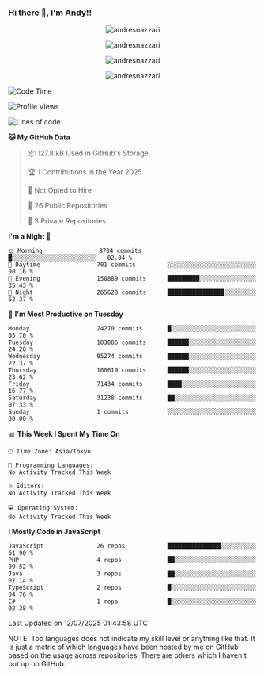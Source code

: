 ### Hi there 👋, I'm Andy!!

<p align="center" >
  <img src="https://github-profile-trophy.vercel.app/?username=AndresNazzari&theme=dracula&column=-1" alt="andresnazzari"/>
</p>

<p align="center">
  <img  src="https://github-readme-stats.vercel.app/api?username=AndresNazzari&count_private=true&show_icons=true&theme=dracula" alt="andresnazzari"/>
</p>
<p align="center">
  <img  src="https://github-readme-stats.vercel.app/api/top-langs/?username=AndresNazzari&layout=compact" alt="andresnazzari"/>
</p>
<p align="center" >
  <img src="https://github-readme-stats.vercel.app/api/wakatime?username=AndresNazzari" alt="andresnazzari"/>
</p>

<!--START_SECTION:waka-->
![Code Time](http://img.shields.io/badge/Code%20Time-966%20hrs%209%20mins-blue)

![Profile Views](http://img.shields.io/badge/Profile%20Views-0-blue)

![Lines of code](https://img.shields.io/badge/From%20Hello%20World%20I%27ve%20Written-82.3%20million%20lines%20of%20code-blue)

**🐱 My GitHub Data** 

> 📦 127.8 kB Used in GitHub's Storage 
 > 
> 🏆 1 Contributions in the Year 2025
 > 
> 🚫 Not Opted to Hire
 > 
> 📜 26 Public Repositories 
 > 
> 🔑 3 Private Repositories 
 > 
**I'm a Night 🦉** 

```text
🌞 Morning                8704 commits        █░░░░░░░░░░░░░░░░░░░░░░░░   02.04 % 
🌆 Daytime                701 commits         ░░░░░░░░░░░░░░░░░░░░░░░░░   00.16 % 
🌃 Evening                150889 commits      █████████░░░░░░░░░░░░░░░░   35.43 % 
🌙 Night                  265628 commits      ████████████████░░░░░░░░░   62.37 % 
```
📅 **I'm Most Productive on Tuesday** 

```text
Monday                   24270 commits       █░░░░░░░░░░░░░░░░░░░░░░░░   05.70 % 
Tuesday                  103086 commits      ██████░░░░░░░░░░░░░░░░░░░   24.20 % 
Wednesday                95274 commits       ██████░░░░░░░░░░░░░░░░░░░   22.37 % 
Thursday                 100619 commits      ██████░░░░░░░░░░░░░░░░░░░   23.62 % 
Friday                   71434 commits       ████░░░░░░░░░░░░░░░░░░░░░   16.77 % 
Saturday                 31238 commits       ██░░░░░░░░░░░░░░░░░░░░░░░   07.33 % 
Sunday                   1 commits           ░░░░░░░░░░░░░░░░░░░░░░░░░   00.00 % 
```


📊 **This Week I Spent My Time On** 

```text
🕑︎ Time Zone: Asia/Tokyo

💬 Programming Languages: 
No Activity Tracked This Week

🔥 Editors: 
No Activity Tracked This Week

💻 Operating System: 
No Activity Tracked This Week
```

**I Mostly Code in JavaScript** 

```text
JavaScript               26 repos            ███████████████░░░░░░░░░░   61.90 % 
PHP                      4 repos             ██░░░░░░░░░░░░░░░░░░░░░░░   09.52 % 
Java                     3 repos             ██░░░░░░░░░░░░░░░░░░░░░░░   07.14 % 
TypeScript               2 repos             █░░░░░░░░░░░░░░░░░░░░░░░░   04.76 % 
C#                       1 repo              █░░░░░░░░░░░░░░░░░░░░░░░░   02.38 % 
```




 Last Updated on 12/07/2025 01:43:58 UTC
<!--END_SECTION:waka-->

NOTE: Top languages does not indicate my skill level or anything like that. It is just a metric of which languages have been hosted by me on GitHub based on the usage across repositories. There are others which I haven't put up on GitHub.

<!-- Here are some ideas to get you started:

-   🔭 I’m currently working on ...
-   🌱 I’m currently learning ...
-   👯 I’m looking to collaborate on ...
-   🤔 I’m looking for help with ...
-   💬 Ask me about ...
-   📫 How to reach me: ...
-   😄 Pronouns: ...
-   ⚡ Fun fact: ... -->
